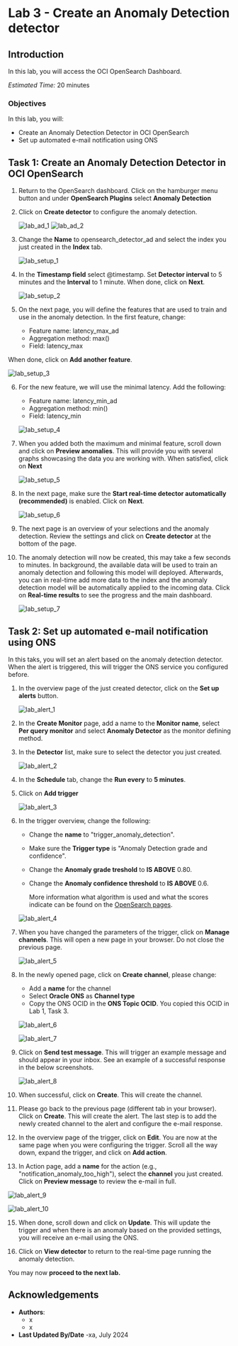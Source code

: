 # Lab 3 - Create an Anomaly Detection detector

## Introduction

In this lab, you will access the OCI OpenSearch Dashboard.

*Estimated Time:* 20 minutes

### Objectives

In this lab, you will:
* Create an Anomaly Detection Detector in OCI OpenSearch
* Set up automated e-mail notification using ONS



## Task 1: Create an Anomaly Detection Detector in OCI OpenSearch

1.	Return to the OpenSearch dashboard. Click on the hamburger menu button and under **OpenSearch Plugins** select **Anomaly Detection**

2.	Click on **Create detector** to configure the anomaly detection.

  	![lab_ad_1](images/ad_1.png)
  	![lab_ad_2](images/ad_2.png)

3. Change the **Name** to opensearch_detector_ad and select the index you just created in the **Index** tab.

   ![lab_setup_1](images/setup_1.png)

4. In the **Timestamp field** select @timestamp. Set **Detector interval** to 5 minutes and the **Interval** to 1 minute. When done, click on **Next**.

   ![lab_setup_2](images/setup_2.png)

5. On the next page, you will define the features that are used to train and use in the anomaly detection. In the first feature, change:
   - Feature name: latency_max_ad
   - Aggregation method: max()
   - Field: latency_max

  When done, click on **Add another feature**.

  ![lab_setup_3](images/setup_3.png)

6. For the new feature, we will use the minimal latency. Add the following:
   - Feature name: latency_min_ad
   - Aggregation method: min()
   - Field: latency_min

    ![lab_setup_4](images/setup_4.png)

7. When you added both the maximum and minimal feature, scroll down and click on **Preview anomalies**. This will provide you with several graphs showcasing the data you are working with. When satisfied, click on **Next**

     ![lab_setup_5](images/setup_5.png)

8. In the next page, make sure the **Start real-time detector automatically (recommended)** is enabled. Click on **Next**.

    ![lab_setup_6](images/setup_6.png)

9. The next page is an overview of your selections and the anomaly detection. Review the settings and click on **Create detector** at the bottom of the page.

10. The anomaly detection will now be created, this may take a few seconds to minutes. In background, the available data will be used to train an anomaly detection and following this model will deployed. Afterwards, you can in real-time add more data to the index and the anomaly detection model will be automatically applied to the incoming data. Click on **Real-time results** to see the progress and the main dashboard.

    ![lab_setup_7](images/setup_7.png)



## Task 2: Set up automated e-mail notification using ONS

In this taks, you will set an alert based on the anomaly detection detector. When the alert is triggered, this will trigger the ONS service you configured before.

1. In the overview page of the just created detector, click on the **Set up alerts** button.

   ![lab_alert_1](images/alert_1.png)

3. In the **Create Monitor** page, add a name to the **Monitor name**, select **Per query monitor** and select **Anomaly Detector** as the monitor defining method.

4. In the **Detector** list, make sure to select the detector you just created. 
   
   ![lab_alert_2](images/alert_2.png)

5. In the **Schedule** tab, change the **Run every** to **5 minutes**.
   
6. Click on **Add trigger**

   ![lab_alert_3](images/alert_3.png)

7. In the trigger overview, change the following:
   * Change the **name** to "trigger_anomaly_detection".
   * Make sure the **Trigger type** is "Anomaly Detection grade and confidence".
   * Change the **Anomaly grade treshold** to **IS ABOVE** 0.80.
   * Change the **Anomaly confidence threshold** to **IS ABOVE** 0.6.
  
     More information what algorithm is used and what the scores indicate can be found on the [OpenSearch pages](https://opensearch.org/docs/latest/observing-your-data/ad/index/).

   ![lab_alert_4](images/alert_4.png)

8. When you have changed the parameters of the trigger, click on **Manage channels**. This will open a new page in your browser. Do not close the previous page.

   ![lab_alert_5](images/alert_5.png)

9. In the newly opened page, click on **Create channel**, please change:
   * Add a **name** for the channel
   * Select **Oracle ONS** as **Channel type**
   * Copy the ONS OCID in the **ONS Topic OCID**. You copied this OCID in Lab 1, Task 3.
     
    ![lab_alert_6](images/alert_6.png)
   
     ![lab_alert_7](images/alert_7.png)

10. Click on **Send test message**. This will trigger an example message and should appear in your inbox. See an example of a successful response in the below screenshots.

    ![lab_alert_8](images/alert_8.png)

11. When successful, click on **Create**. This will create the channel.

12. Please go back to the previous page (different tab in your browser). Click on **Create**. This will create the alert. The last step is to add the newly created channel to the alert and configure the e-mail response.

13. In the overview page of the trigger, click on **Edit**. You are now at the same page when you were configuring the trigger. Scroll all the way down, expand the trigger, and click on **Add action**.

14. In Action page, add a **name** for the action (e.g., "notification_anomaly_too_high"), select the **channel** you just created. Click on **Preview message** to review the e-mail in full.

  ![lab_alert_9](images/alert_9.png)

  ![lab_alert_10](images/alert_10.png)

15. When done, scroll down and click on **Update**. This will update the trigger and when there is an anomaly based on the provided settings, you will receive an e-mail using the ONS.

16. Click on **View detector** to return to the real-time page running the anomaly detection.

You may now **proceed to the next lab.**

## Acknowledgements
* **Authors**:
    * x
    * x
* **Last Updated By/Date** -xa, July 2024
